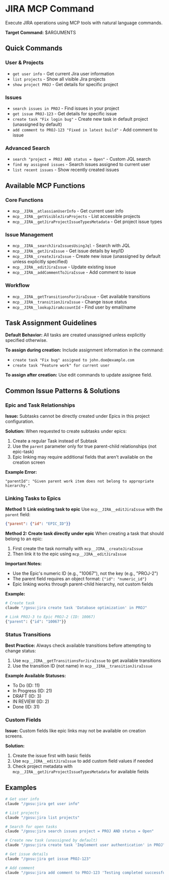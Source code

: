 # JIRA MCP Command

Execute JIRA operations using MCP tools with natural language commands.

**Target Command:** $ARGUMENTS

## Quick Commands

### User & Projects

- `get user info` - Get current Jira user information
- `list projects` - Show all visible Jira projects
- `show project PROJ` - Get details for specific project

### Issues

- `search issues in PROJ` - Find issues in your project
- `get issue PROJ-123` - Get details for specific issue
- `create task "Fix login bug"` - Create new task in default project (unassigned by default)
- `add comment to PROJ-123 "Fixed in latest build"` - Add comment to issue

### Advanced Search

- `search "project = PROJ AND status = Open"` - Custom JQL search
- `find my assigned issues` - Search issues assigned to current user
- `list recent issues` - Show recently created issues

## Available MCP Functions

### Core Functions

- `mcp__JIRA__atlassianUserInfo` - Get current user info
- `mcp__JIRA__getVisibleJiraProjects` - List accessible projects
- `mcp__JIRA__getJiraProjectIssueTypesMetadata` - Get project issue types

### Issue Management

- `mcp__JIRA__searchJiraIssuesUsingJql` - Search with JQL
- `mcp__JIRA__getJiraIssue` - Get issue details by key/ID
- `mcp__JIRA__createJiraIssue` - Create new issue (unassigned by default unless explicitly specified)
- `mcp__JIRA__editJiraIssue` - Update existing issue
- `mcp__JIRA__addCommentToJiraIssue` - Add comment to issue

### Workflow

- `mcp__JIRA__getTransitionsForJiraIssue` - Get available transitions
- `mcp__JIRA__transitionJiraIssue` - Change issue status
- `mcp__JIRA__lookupJiraAccountId` - Find user by email/name

## Task Assignment Guidelines

**Default Behavior:** All tasks are created unassigned unless explicitly specified otherwise.

**To assign during creation:** Include assignment information in the command:
- `create task "Fix bug" assigned to john.doe@example.com`
- `create task "Feature work" for current user`

**To assign after creation:** Use edit commands to update assignee field.

## Common Issue Patterns & Solutions

### Epic and Task Relationships

**Issue:** Subtasks cannot be directly created under Epics in this project configuration.

**Solution:** When requested to create subtasks under epics:
1. Create a regular Task instead of Subtask
2. Use the `parent` parameter only for true parent-child relationships (not epic-task)
3. Epic linking may require additional fields that aren't available on the creation screen

**Example Error:**
```
"parentId": "Given parent work item does not belong to appropriate hierarchy."
```

### Linking Tasks to Epics

**Method 1: Link existing task to epic**
Use `mcp__JIRA__editJiraIssue` with the `parent` field:
```json
{"parent": {"id": "EPIC_ID"}}
```

**Method 2: Create task directly under epic**
When creating a task that should belong to an epic:
1. First create the task normally with `mcp__JIRA__createJiraIssue`
2. Then link it to the epic using `mcp__JIRA__editJiraIssue`

**Important Notes:**
- Use the Epic's numeric ID (e.g., "10067"), not the key (e.g., "PROJ-2")
- The parent field requires an object format: `{"id": "numeric_id"}`
- Epic linking works through parent-child hierarchy, not custom fields

**Example:**
```bash
# Create task
claude "/gosu:jira create task 'Database optimization' in PROJ"

# Link PROJ-3 to Epic PROJ-2 (ID: 10067)
{"parent": {"id": "10067"}}
```

### Status Transitions

**Best Practice:** Always check available transitions before attempting to change status:
1. Use `mcp__JIRA__getTransitionsForJiraIssue` to get available transitions
2. Use the transition ID (not name) in `mcp__JIRA__transitionJiraIssue`

**Example Available Statuses:**
- To Do (ID: 11)
- In Progress (ID: 21) 
- DRAFT (ID: 3)
- IN REVIEW (ID: 2)
- Done (ID: 31)

### Custom Fields

**Issue:** Custom fields like epic links may not be available on creation screens.

**Solution:** 
1. Create the issue first with basic fields
2. Use `mcp__JIRA__editJiraIssue` to add custom field values if needed
3. Check project metadata with `mcp__JIRA__getJiraProjectIssueTypesMetadata` for available fields

## Examples

```bash
# Get user info
claude "/gosu:jira get user info"

# List projects
claude "/gosu:jira list projects"

# Search for open tasks
claude "/gosu:jira search issues project = PROJ AND status = Open"

# Create new task (unassigned by default)
claude "/gosu:jira create task 'Implement user authentication' in PROJ"

# Get issue details
claude "/gosu:jira get issue PROJ-123"

# Add comment
claude "/gosu:jira add comment to PROJ-123 'Testing completed successfully'"
```
